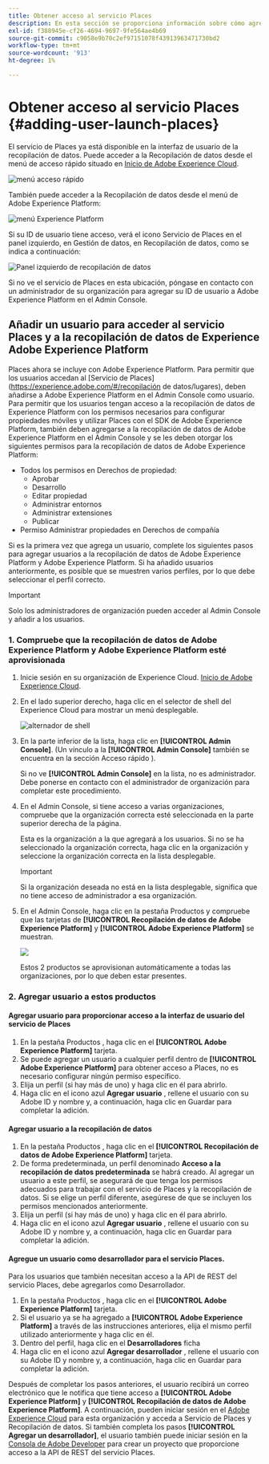 ```yaml
---
title: Obtener acceso al servicio Places
description: En esta sección se proporciona información sobre cómo agregar un usuario al servicio y al Experience Platform Launch de Places para que el usuario pueda acceder al servicio de Places.
exl-id: f388945e-cf26-4694-9697-9fe564ae4b69
source-git-commit: c9058e9b70c2ef97151078f43913963471730bd2
workflow-type: tm+mt
source-wordcount: '913'
ht-degree: 1%

---
```


# Obtener acceso al servicio Places {#adding-user-launch-places}

El servicio de Places ya está disponible en la interfaz de usuario de la recopilación de datos. Puede acceder a la Recopilación de datos desde el menú de acceso rápido situado en [Inicio de Adobe Experience Cloud](https://experience.adobe.com).

![menú acceso rápido](/help/assets/quickaccess.png)

También puede acceder a la Recopilación de datos desde el menú de Adobe Experience Platform:

![menú Experience Platform](/help/assets/solutionaccessmenu.png)

Si su ID de usuario tiene acceso, verá el icono Servicio de Places en el panel izquierdo, en Gestión de datos, en Recopilación de datos, como se indica a continuación:

![Panel izquierdo de recopilación de datos](/help/assets/places_in_data_collection.png)

Si no ve el servicio de Places en esta ubicación, póngase en contacto con un administrador de su organización para agregar su ID de usuario a Adobe Experience Platform en el Admin Console.

## Añadir un usuario para acceder al servicio Places y a la recopilación de datos de Experience Adobe Experience Platform

Places ahora se incluye con Adobe Experience Platform. Para permitir que los usuarios accedan al [Servicio de Places](https://experience.adobe.com/#/recopilación de datos/lugares), deben añadirse a Adobe Experience Platform en el Admin Console como usuario. Para permitir que los usuarios tengan acceso a la recopilación de datos de Experience Platform con los permisos necesarios para configurar propiedades móviles y utilizar Places con el SDK de Adobe Experience Platform, también deben agregarse a la recopilación de datos de Adobe Experience Platform en el Admin Console y se les deben otorgar los siguientes permisos para la recopilación de datos de Adobe Experience Platform:

* Todos los permisos en Derechos de propiedad:
   * Aprobar
   * Desarrollo
   * Editar propiedad
   * Administrar entornos
   * Administrar extensiones
   * Publicar
* Permiso Administrar propiedades en Derechos de compañía

Si es la primera vez que agrega un usuario, complete los siguientes pasos para agregar usuarios a la recopilación de datos de Adobe Experience Platform y Adobe Experience Platform. Si ha añadido usuarios anteriormente, es posible que se muestren varios perfiles, por lo que debe seleccionar el perfil correcto.

>[!IMPORTANT]
>
>Solo los administradores de organización pueden acceder al Admin Console y añadir a los usuarios.

### 1. Compruebe que la recopilación de datos de Adobe Experience Platform y Adobe Experience Platform esté aprovisionada

1. Inicie sesión en su organización de Experience Cloud. [Inicio de Adobe Experience Cloud](https://experience.adobe.com).
1. En el lado superior derecho, haga clic en el selector de shell del Experience Cloud para mostrar un menú desplegable.

   ![alternador de shell](/help/assets/places_shell_switcher1.png)

1. En la parte inferior de la lista, haga clic en **[!UICONTROL Admin Console]**. (Un vínculo a la **[!UICONTROL Admin Console]** también se encuentra en la sección Acceso rápido ).

   Si no ve **[!UICONTROL Admin Console]** en la lista, no es administrador. Debe ponerse en contacto con el administrador de organización para completar este procedimiento.

1. En el Admin Console, si tiene acceso a varias organizaciones, compruebe que la organización correcta esté seleccionada en la parte superior derecha de la página.

   Esta es la organización a la que agregará a los usuarios. Si no se ha seleccionado la organización correcta, haga clic en la organización y seleccione la organización correcta en la lista desplegable.

   >[!IMPORTANT]
   >
   >Si la organización deseada no está en la lista desplegable, significa que no tiene acceso de administrador a esa organización.

1. En el Admin Console, haga clic en la pestaña Productos y compruebe que las tarjetas de **[!UICONTROL Recopilación de datos de Adobe Experience Platform]** y **[!UICONTROL Adobe Experience Platform]** se muestran.

   ![](/help/assets/places_provisioned1.png)

   Estos 2 productos se aprovisionan automáticamente a todas las organizaciones, por lo que deben estar presentes.


### 2. Agregar usuario a estos productos

#### Agregar usuario para proporcionar acceso a la interfaz de usuario del servicio de Places

1. En la pestaña Productos , haga clic en el **[!UICONTROL Adobe Experience Platform]** tarjeta.
2. Se puede agregar un usuario a cualquier perfil dentro de **[!UICONTROL Adobe Experience Platform]** para obtener acceso a Places, no es necesario configurar ningún permiso específico.
3. Elija un perfil (si hay más de uno) y haga clic en él para abrirlo.
4. Haga clic en el icono azul **Agregar usuario** , rellene el usuario con su Adobe ID y nombre y, a continuación, haga clic en Guardar para completar la adición.

#### Agregar usuario a la recopilación de datos

1. En la pestaña Productos , haga clic en el **[!UICONTROL Recopilación de datos de Adobe Experience Platform]** tarjeta.
2. De forma predeterminada, un perfil denominado **Acceso a la recopilación de datos predeterminada** se habrá creado. Al agregar un usuario a este perfil, se asegurará de que tenga los permisos adecuados para trabajar con el servicio de Places y la recopilación de datos. Si se elige un perfil diferente, asegúrese de que se incluyen los permisos mencionados anteriormente.
3. Elija un perfil (si hay más de uno) y haga clic en él para abrirlo.
4. Haga clic en el icono azul **Agregar usuario** , rellene el usuario con su Adobe ID y nombre y, a continuación, haga clic en Guardar para completar la adición.

#### Agregue un usuario como desarrollador para el servicio Places.

Para los usuarios que también necesitan acceso a la API de REST del servicio Places, debe agregarlos como Desarrollador.
1. En la pestaña Productos , haga clic en el **[!UICONTROL Adobe Experience Platform]** tarjeta.
2. Si el usuario ya se ha agregado a **[!UICONTROL Adobe Experience Platform]** a través de las instrucciones anteriores, elija el mismo perfil utilizado anteriormente y haga clic en él.
3. Dentro del perfil, haga clic en el **Desarrolladores** ficha
4. Haga clic en el icono azul **Agregar desarrollador** , rellene el usuario con su Adobe ID y nombre y, a continuación, haga clic en Guardar para completar la adición.

Después de completar los pasos anteriores, el usuario recibirá un correo electrónico que le notifica que tiene acceso a **[!UICONTROL Adobe Experience Platform]** y **[!UICONTROL Recopilación de datos de Adobe Experience Platform]**. A continuación, pueden iniciar sesión en el [Adobe Experience Cloud](https://experience.adobe.com) para esta organización y acceda a Servicio de Places y Recopilación de datos. Si también completa los pasos **[!UICONTROL Agregar un desarrollador]**, el usuario también puede iniciar sesión en la [Consola de Adobe Developer](https://developer.adobe.com/console/home) para crear un proyecto que proporcione acceso a la API de REST del servicio Places.
